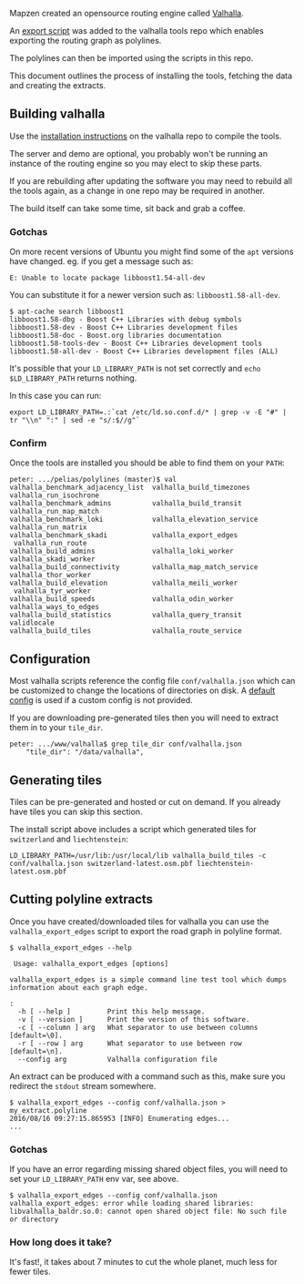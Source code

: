 Mapzen created an opensource routing engine called [Valhalla](https://github.com/valhalla).

An [export script](https://github.com/valhalla/valhalla/blob/master/src/valhalla_export_edges.cc) was added to the valhalla tools repo which enables exporting the routing graph as polylines.

The polylines can then be imported using the scripts in this repo.

This document outlines the process of installing the tools, fetching the data and creating the extracts.

## Building valhalla
Use the [installation instructions](https://github.com/valhalla/tools#building-and-running-valhalla) on the valhalla repo to compile the tools.

The server and demo are optional, you probably won't be running an instance of the routing engine so you may elect to skip these parts.

If you are rebuilding after updating the software you may need to rebuild all the tools again, as a change in one repo may be required in another.

The build itself can take some time, sit back and grab a coffee.

### Gotchas

On more recent versions of Ubuntu you might find some of the `apt` versions have changed. eg. if you get a message such as:

```
E: Unable to locate package libboost1.54-all-dev
```

You can substitute it for a newer version such as: `libboost1.58-all-dev`.

```
$ apt-cache search libboost1
libboost1.58-dbg - Boost C++ Libraries with debug symbols
libboost1.58-dev - Boost C++ Libraries development files
libboost1.58-doc - Boost.org libraries documentation
libboost1.58-tools-dev - Boost C++ Libraries development tools
libboost1.58-all-dev - Boost C++ Libraries development files (ALL)
```

It's possible that your `LD_LIBRARY_PATH` is not set correctly and `echo $LD_LIBRARY_PATH` returns nothing.

In this case you can run:

```
export LD_LIBRARY_PATH=.:`cat /etc/ld.so.conf.d/* | grep -v -E "#" | tr "\\n" ":" | sed -e "s/:$//g"`
```

### Confirm

Once the tools are installed you should be able to find them on your `PATH`:

```
peter: .../pelias/polylines (master)$ val
valhalla_benchmark_adjacency_list  valhalla_build_timezones           valhalla_run_isochrone
valhalla_benchmark_admins          valhalla_build_transit             valhalla_run_map_match
valhalla_benchmark_loki            valhalla_elevation_service         valhalla_run_matrix
valhalla_benchmark_skadi           valhalla_export_edges              valhalla_run_route
valhalla_build_admins              valhalla_loki_worker               valhalla_skadi_worker
valhalla_build_connectivity        valhalla_map_match_service         valhalla_thor_worker
valhalla_build_elevation           valhalla_meili_worker              valhalla_tyr_worker
valhalla_build_speeds              valhalla_odin_worker               valhalla_ways_to_edges
valhalla_build_statistics          valhalla_query_transit             validlocale
valhalla_build_tiles               valhalla_route_service 
```

## Configuration

Most valhalla scripts reference the config file `conf/valhalla.json` which can be customized to change the locations of directories on disk. A [default config](https://github.com/valhalla/conf) is used if a custom config is not provided.

If you are downloading pre-generated tiles then you will need to extract them in to your `tile_dir`.

```
peter: .../www/valhalla$ grep tile_dir conf/valhalla.json
    "tile_dir": "/data/valhalla",
```

## Generating tiles

Tiles can be pre-generated and hosted or cut on demand. If you already have tiles you can skip this section.

The install script above includes a script which generated tiles for `switzerland` and `liechtenstein`:

```
LD_LIBRARY_PATH=/usr/lib:/usr/local/lib valhalla_build_tiles -c conf/valhalla.json switzerland-latest.osm.pbf liechtenstein-latest.osm.pbf
```

## Cutting polyline extracts

Once you have created/downloaded tiles for valhalla you can use the `valhalla_export_edges` script to export the road graph in polyline format.

```
$ valhalla_export_edges --help

 Usage: valhalla_export_edges [options]

valhalla_export_edges is a simple command line test tool which dumps information about each graph edge. 

:
  -h [ --help ]         Print this help message.
  -v [ --version ]      Print the version of this software.
  -c [ --column ] arg   What separator to use between columns [default=\0].
  -r [ --row ] arg      What separator to use between row [default=\n].
  --config arg          Valhalla configuration file
```

An extract can be produced with a command such as this, make sure you redirect the `stdout` stream somewhere.

```
$ valhalla_export_edges --config conf/valhalla.json > my_extract.polyline
2016/08/16 09:27:15.865953 [INFO] Enumerating edges...
...
```

### Gotchas

If you have an error regarding missing shared object files, you will need to set your `LD_LIBRARY_PATH` env var, see above.

```
$ valhalla_export_edges --config conf/valhalla.json
valhalla_export_edges: error while loading shared libraries: libvalhalla_baldr.so.0: cannot open shared object file: No such file or directory
```

### How long does it take?

It's fast!, it takes about 7 minutes to cut the whole planet, much less for fewer tiles.
